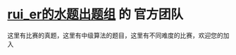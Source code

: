 # [rui_er的水题出题组](https://www.luogu.org/team/show?teamid=14724) 的 官方团队

这里有比赛的真题，这里有中级算法的题目，这里有不同难度的比赛，欢迎您的加入
